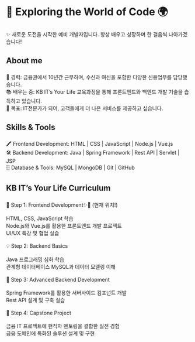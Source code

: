 <h1 align="left">👋  Exploring the World of Code 🌍</h1>

###

<p align="left">✨ 새로운 도전을 시작한 예비 개발자입니다. 항상 배우고 성장하며 한 걸음씩 나아가겠습니다!</p>

###

<h2 align="left">About me</h2>

###

<p align="left">💼 경력: 금융권에서 10년간 근무하며, 수신과 여신을 포함한 다양한 신용업무를 담당했습니다.<br>📚 배우는 중: KB IT’s Your Life 교육과정을 통해 프론트엔드와 백엔드 개발 기술을 습득하고 있습니다.<br>🎯 목표: IT전문가가 되어, 고객들에게 더 나은 서비스를 제공하고 싶습니다.</p>

###

<h2 align="left">Skills & Tools</h2>

###

<p align="left">🖍️ Frontend Development: HTML | CSS | JavaScript | Node.js | Vue.js<br>🛠️ Backend Development: Java | Spring Framework | Rest API | Servlet | JSP<br>🗄️ Database & Tools: MySQL | MongoDB | Git | GitHub</p>

###

<h2 align="left">KB IT’s Your Life Curriculum</h2>

###

<p align="left">📖 Step 1: Frontend Development✨💪 (현재 위치!)<br><br>HTML, CSS, JavaScript 학습 <br>Node.js와 Vue.js를 활용한 프론트엔드 개발 프로젝트<br>UI/UX 특강 및 협업 실습<br><br>💡 Step 2: Backend Basics<br><br>Java 프로그래밍 심화 학습 <br>관계형 데이터베이스 MySQL과 데이터 모델링 이해<br><br>🚀 Step 3: Advanced Backend Development<br><br>Spring Framework를 활용한 서버사이드 컴포넌트 개발<br>Rest API 설계 및 구축 실습<br><br>🌟 Step 4: Capstone Project<br><br>금융 IT 프로젝트에 현직자 멘토링을 결합한 실전 경험<br>금융 도메인에 특화된 솔루션 설계 및 구현</p>

###